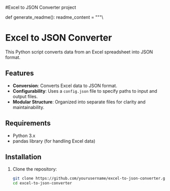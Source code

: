 #Excel to JSON Converter project

def generate_readme():
    readme_content = """\
# Excel to JSON Converter

This Python script converts data from an Excel spreadsheet into JSON format.

## Features

- **Conversion**: Converts Excel data to JSON format.
- **Configurability**: Uses a `config.json` file to specify paths to input and output files.
- **Modular Structure**: Organized into separate files for clarity and maintainability.

## Requirements

- Python 3.x
- pandas library (for handling Excel data)
  
## Installation

1. Clone the repository:

   ```bash
   git clone https://github.com/yourusername/excel-to-json-converter.git
   cd excel-to-json-converter
